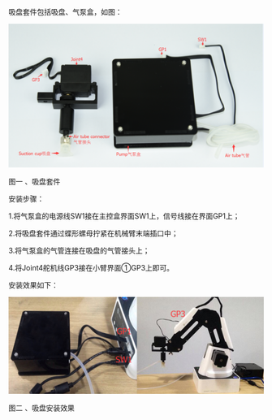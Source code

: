 吸盘套件包括吸盘、气泵盒，如图：

![](/assets/i)

图一 、吸盘套件

安装步骤：

1.将气泵盒的电源线SW1接在主控盒界面SW1上，信号线接在界面GP1上；

2.将吸盘套件通过蝶形螺母拧紧在机械臂末端插口中；

3.将气泵盒的气管连接在吸盘的气管接头上；

4.将Joint4舵机线GP3接在小臂界面①GP3上即可。

安装效果如下：

![](/assets/import.png)

图二 、吸盘安装效果

